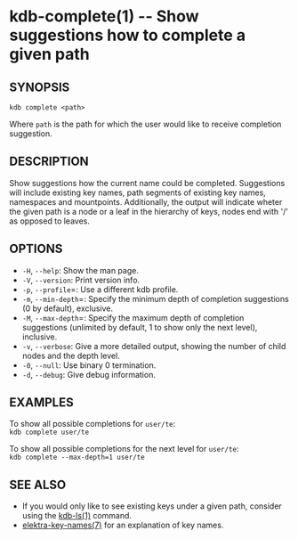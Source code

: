 kdb-complete(1) -- Show suggestions how to complete a given path
================================

## SYNOPSIS

`kdb complete <path>`  

Where `path` is the path for which the user would like to receive completion suggestion.

## DESCRIPTION

Show suggestions how the current name could be completed.
Suggestions will include existing key names, path segments of existing key names, namespaces and mountpoints.
Additionally, the output will indicate wheter the given path is a node or a leaf in the hierarchy of keys,
nodes end with '/' as opposed to leaves.

## OPTIONS

- `-H`, `--help`:
  Show the man page.
- `-V`, `--version`:
  Print version info.
- `-p`, `--profile`=<profile>:
  Use a different kdb profile.
- `-m`, `--min-depth`=<min-depth>:
  Specify the minimum depth of completion suggestions (0 by default), exclusive.
- `-M`, `--max-depth`=<max-depth>:
  Specify the maximum depth of completion suggestions (unlimited by default, 1 to show only the next level), inclusive.
- `-v`, `--verbose`:
  Give a more detailed output, showing the number of child nodes and the depth level.
- `-0`, `--null`:
  Use binary 0 termination.
- `-d`, `--debug`:
  Give debug information.

## EXAMPLES

To show all possible completions for `user/te`:  
`kdb complete user/te`

To show all possible completions for the next level for `user/te`:  
`kdb complete --max-depth=1 user/te`

## SEE ALSO

- If you would only like to see existing keys under a given path, consider using the [kdb-ls(1)](kdb-ls.md) command.
- [elektra-key-names(7)](elektra-key-names.md) for an explanation of key names.